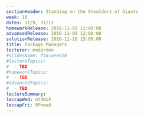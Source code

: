 ```yaml
---
sectionHeader: Standing on the Shoulders of Giants
week: 10
dates: 11/9, 11/11
homeworkRelease: 2016-11-09 12:00:00
advancedRelease: 2016-11-09 12:00:00
solutionRelease: 2016-11-18 15:00:00
title: Package Managers
lecturer: mmdarden
#slidesName: f16/week10
#lectureTopics:
#  - TBD
#homeworkTopics:
#  - TBD
#advancedTopics:
#  - TBD
lectureSummary:
leccapWed: mt4NiF
leccapFri: 0Pxmad
---
```


